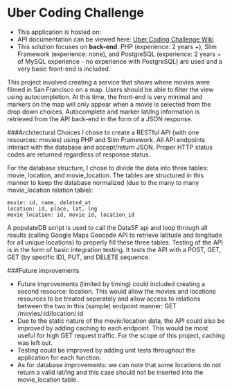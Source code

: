 # Uber Coding Challenge

* This application is hosted on:
* API documentation can be viewed here: [Uber Coding Challenge Wiki](https://github.com/anna-maria/Uber-Coding-Challenge/wiki)
* This solution focuses on **back-end**. PHP (experience: 2 years +), Slim Framework (experience: none), and PostgreSQL (experience: 2 years + of MySQL experience - no experience with PostgreSQL) are used and a very basic front-end is included. 

This project involved creating a service that shows where movies were filmed in San Francisco on a map. Users should be able to filter the view using autocompletion. At this time, the front-end is very minimal and markers on the map will only appear when a movie is selected from the drop down choices. Autocomplete and marker lat/lng information is retrieved from the API back-end in the form of a JSON response.

###Architectural Choices
I chose to create a RESTful API (with one resources: movies) using PHP and Slim Framework. All API endpoints interact with the database and accept/return JSON. Proper HTTP status codes are returned regardless of response status. 

For the database structure, I chose to divide the data into three tables: movie, location, and movie_location. The tables are structured in this manner to keep the database normalized (due to the many to many movie_location relation table):
```
movie: id, name, deleted_at
location: id, place, lat, lng
movie_location: id, movie_id, location_id
```
A populateDB script is used to call the DataSF api and loop through all results (calling Google Maps Geocode API to retrieve latitude and longitude for all unique locations) to properly fill these three tables. Testing of the API is in the form of basic integration testing. It tests the API with a POST, GET, GET (by specific ID), PUT, and DELETE sequence. 

###Future improvements
* Future improvements (limited by timing) could included creating a second resource: location. This would allow the movies and locations resources to be treated seperately and allow access to relations between the two in this (sample) endpoint manner: GET /movies/:id/location/:id
* Due to the static nature of the movie/location data, the API could also be improved by adding caching to each endpoint. This would be most useful for high GET request traffic. For the scope of this project, caching was left out. 
* Testing could be improved by adding unit tests throughout the application for each function. 
* As for database improvements: we can note that some locations do not return a valid lat/lng and this case should not be inserted into the movie_location table.
